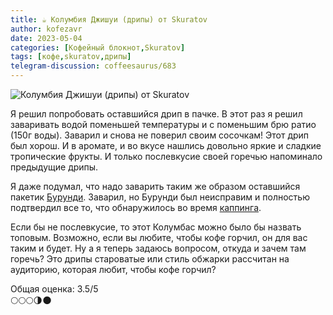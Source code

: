 ```yaml
---
title: ☕️ Колумбия Джишуи (дрипы) от Skuratov
author: kofezavr
date: 2023-05-04
categories: [Кофейный блокнот,Skuratov]
tags: [кофе,skuratov,дрипы]
telegram-discussion: coffeesaurus/683
--- 
```

![Колумбия Джишуи (дрипы) от Skuratov](/assets/img/posts/24/05/dzhishui.jpg)

Я решил попробовать оставшийся дрип в пачке. В этот раз я решил заваривать водой поменьшей температуры и с поменьшим брю ратио (150г воды). Заварил и снова не поверил своим сосочкам! Этот дрип был хорош. И в аромате, и во вкусе нашлись довольно яркие и сладкие тропические фрукты. И только послевкусие своей горечью напоминало предыдущие дрипы. 

Я даже подумал, что надо заварить таким же образом оставшийся пакетик [Бурунди](https://t.me/coffeesaurus/680). Заварил, но Бурунди был неисправим и полностью подтвердил все то, что обнаружилось во время [каппинга](https://t.me/coffeesaurus/680).

Если бы не послевкусие, то этот Колумбас можно было бы назвать топовым. Возможно, если вы любите, чтобы кофе горчил, он для вас таким и будет. Ну а я теперь задаюсь вопросом, откуда и зачем там горечь? Это дрипы староватые или стиль обжарки рассчитан на аудиторию, которая любит, чтобы кофе горчил?

Общая оценка: 3.5/5 <br>
🌕🌕🌕🌗🌑